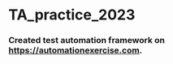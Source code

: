 # TA_practice_2023

### Created test automation framework on https://automationexercise.com.
        